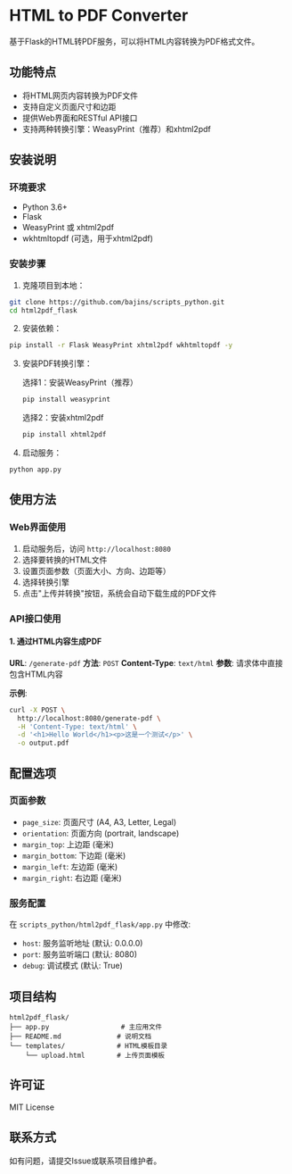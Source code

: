 # HTML to PDF Converter

基于Flask的HTML转PDF服务，可以将HTML内容转换为PDF格式文件。

## 功能特点

- 将HTML网页内容转换为PDF文件
- 支持自定义页面尺寸和边距
- 提供Web界面和RESTful API接口
- 支持两种转换引擎：WeasyPrint（推荐）和xhtml2pdf

## 安装说明

### 环境要求

- Python 3.6+
- Flask
- WeasyPrint 或 xhtml2pdf
- wkhtmltopdf (可选，用于xhtml2pdf)

### 安装步骤

1. 克隆项目到本地：
```bash
git clone https://github.com/bajins/scripts_python.git
cd html2pdf_flask
```

2. 安装依赖：
```bash
pip install -r Flask WeasyPrint xhtml2pdf wkhtmltopdf -y
```

3. 安装PDF转换引擎：
   
   选择1：安装WeasyPrint（推荐）
   ```bash
   pip install weasyprint
   ```
   
   选择2：安装xhtml2pdf
   ```bash
   pip install xhtml2pdf
   ```

4. 启动服务：
```bash
python app.py
```

## 使用方法

### Web界面使用

1. 启动服务后，访问 `http://localhost:8080`
2. 选择要转换的HTML文件
3. 设置页面参数（页面大小、方向、边距等）
4. 选择转换引擎
5. 点击"上传并转换"按钮，系统会自动下载生成的PDF文件

### API接口使用

#### 1. 通过HTML内容生成PDF

**URL**: `/generate-pdf`
**方法**: `POST`
**Content-Type**: `text/html`
**参数**: 请求体中直接包含HTML内容

**示例**:

```bash
curl -X POST \
  http://localhost:8080/generate-pdf \
  -H 'Content-Type: text/html' \
  -d '<h1>Hello World</h1><p>这是一个测试</p>' \
  -o output.pdf
```

## 配置选项

### 页面参数
- `page_size`: 页面尺寸 (A4, A3, Letter, Legal)
- `orientation`: 页面方向 (portrait, landscape)
- `margin_top`: 上边距 (毫米)
- `margin_bottom`: 下边距 (毫米)
- `margin_left`: 左边距 (毫米)
- `margin_right`: 右边距 (毫米)

### 服务配置

在 `scripts_python/html2pdf_flask/app.py` 中修改:
- `host`: 服务监听地址 (默认: 0.0.0.0)
- `port`: 服务监听端口 (默认: 8080)
- `debug`: 调试模式 (默认: True)

## 项目结构

```
html2pdf_flask/
├── app.py                  # 主应用文件
├── README.md              # 说明文档
└── templates/             # HTML模板目录
    └── upload.html        # 上传页面模板
```

## 许可证

MIT License

## 联系方式

如有问题，请提交Issue或联系项目维护者。